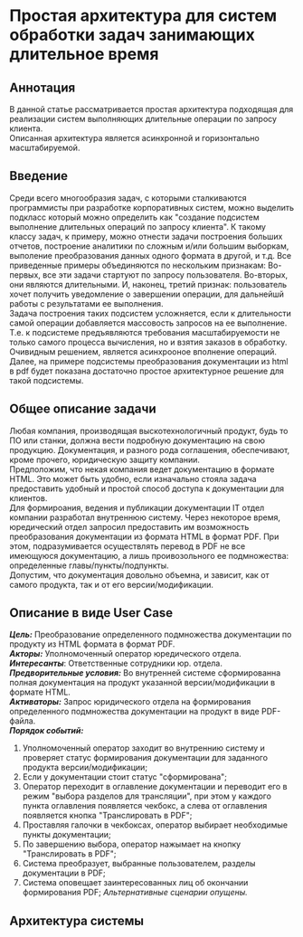 # Простая архитектура для систем обработки задач занимающих длительное время

## Аннотация
В данной статье рассматривается простая архитектура подходящая для реализации систем выполняющих длительные операции по запросу клиента.  
Описанная архитектура является асинхронной и горизонтально масштабируемой.


## Введение
Среди всего многообразия задач, с которыми сталкиваются программисты при разработке корпоративных систем, можно выделить подкласс который можно определить как "создание подсистем выполнение длительных операций по запросу клиента". К такому классу задач, к примеру, можно отнести задачи построения больших отчетов, построение аналитики по сложным и/или большим выборкам, выполение преобразования данных одного формата в другой, и т.д. Все приведенные примеры объединяются по нескольким признакам: Во-первых, все эти задачи стартуют по запросу пользователя. Во-вторых, они являются длительными. И, наконец, третий признак: пользователь хочет получить уведомление о завершении операции, для дальнейшй работы с результатами ее выполнения.  
Задача построения таких подсистем усложняется, если к длительности самой операции добавляется массовость запросов на ее выполнение. Т.е. к подсистеме предъявляются требования масштабируемости не только самого процесса вычисления, но и взятия заказов в обработку. 
Очивидным решением, является асинхрооное вполнение операций. Далее, на примере подсистемы преобразования документации из html в pdf будет показана достаточно простое архитектурное решение для такой подсистемы.  

## Общее описание задачи

Любая компания, производящая выскотехнологичный продукт, будь то ПО или станки, должна вести подробную документацию на свою продукцию. Документация, и разного рода соглашения, обеспечивают, кроме прочего, юридическую защиту компании.   
Предположим, что некая компания ведет документацию в формате HTML. Это может быть удобно, если изначально стояла задача предоставить удобный и простой способ доступа к документации для клиентов.  
Для формироания, ведения и публикации документации IT отдел компании разработал внутреннюю систему. Через некоторое время, юредический отдел запросил предоставить им возможность преобразования документации из формата HTML в формат PDF. При этом, подразумивается осуществлять перевод в PDF не все  имеющуюся документацию, а лишь проивозольного ее подмножества: определенные главы/пункты/подпункты.  
Допустим, что документация довольно объемна, и зависит, как от самого продукта, так и от его версии/модификации.   

## Описание в виде User Case

**_Цель:_** Преобразование определенного подмножества документации по продукту из HTML формата в формат PDF.  
**_Акторы:_** Уполномоченный оператор юредического отдела.  
**_Интересанты_**: Ответственные сотрудники юр. отдела.    
**_Предворительные условия:_** Во внутренней системе сформированна полная документация на продукт указанной версии/модификации в формате HTML.   
**_Активаторы:_** Запрос юридического отдела на формирования определенного подмножества документации на продукт в виде PDF-файла.  
**_Порядок событий:_**  
1. Уполномоченный оператор заходит во внутреннию систему и проверяет статус формирования документации для заданного продукта версии/модификации;  
2. Если у документации стоит статус "сформирована";  
3. Оператор переходит в оглавление документации и переводит его в режим "выбора разделов для трансляции", при этом у каждого пункта оглавления появляется чекбокс, а слева от оглавления появляется кнопка "Транслировать в PDF";  
4. Проставляя галочки в чекбоксах, оператор выбирает необходимые пункты документации;  
5. По завершению выбора, оператор нажымает на кнопку "Транслировать в PDF"; 
6. Система преобразует, выбранные пользователем, разделы документации в PDF;  
7. Система оповещает заинтересованных лиц об окончании формирования PDF;
_Альтернативные сценарии опущены._
 
## Архитектура системы
